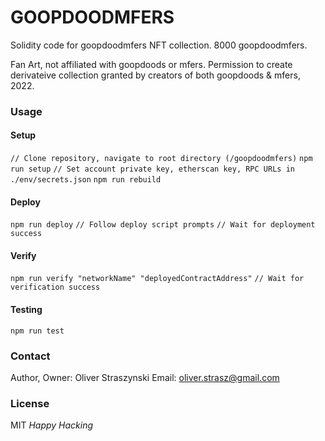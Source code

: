 # GOOPDOODMFERS

Solidity code for goopdoodmfers NFT collection.
8000 goopdoodmfers.

Fan Art, not affiliated with goopdoods or mfers.
Permission to create derivateive collection granted by creators
of both goopdoods & mfers, 2022.

### Usage

#### Setup

`// Clone repository, navigate to root directory (/goopdoodmfers)`
`npm run setup`
`// Set account private key, etherscan key, RPC URLs in ./env/secrets.json`
`npm run rebuild`

#### Deploy

`npm run deploy`
`// Follow deploy script prompts`
`// Wait for deployment success`

#### Verify

`npm run verify "networkName" "deployedContractAddress"`
`// Wait for verification success`

#### Testing

`npm run test`

### Contact

Author, Owner: Oliver Straszynski
Email: oliver.strasz@gmail.com

### License

MIT
_Happy Hacking_
